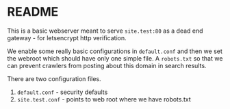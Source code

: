 # README

This is a basic webserver meant to serve `site.test:80` as a dead end gateway - for letsencrypt http verification.

We enable some really basic configurations in `default.conf` and then we set the webroot which should have only one simple file. A `robots.txt` so that we can prevent crawlers from posting about this domain in search results.

There are two configuration files.

  1. `default.conf` - security defaults
  2. `site.test.conf` - points to web root where we have robots.txt
